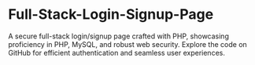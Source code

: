 # Full-Stack-Login-Signup-Page
A secure full-stack login/signup page crafted with PHP, showcasing proficiency in PHP, MySQL, and robust web security. Explore the code on GitHub for efficient authentication and seamless user experiences.

